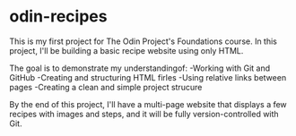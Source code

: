 # odin-recipes 
This is my first project for The Odin Project's Foundations course. In this project, I'll be building a basic recipe website using only HTML.

The goal is to demonstrate my understandingof:
-Working with Git and GitHub
-Creating and structuring HTML firles
-Using relative links between pages
-Creating a clean and simple project strucure

By the end of this project, I'll have a multi-page website that displays a few recipes with images and steps, and it will be fully version-controlled with Git.
